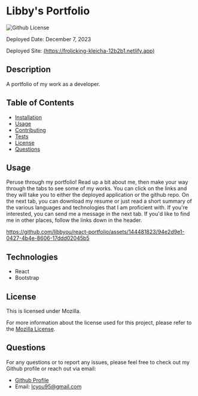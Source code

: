# Libby's Portfolio

![Github License](https://img.shields.io/badge/License-Mozilla-yellow.svg)

 Deployed Date: December 7, 2023

 Deployed Site: [(https://frolicking-kleicha-12b2b1.netlify.app)](https://frolicking-kleicha-12b2b1.netlify.app)

  ## Description

  A portfolio of my work as a developer.

  ## Table of Contents

  - [Installation](#installation)
  - [Usage](#usage)
  - [Contributing](#contributing)
  - [Tests](#tests)
  - [License](#license)
  - [Questions](#questions)

  ## Usage

  Peruse through my portfolio! Read up a bit about me, then make your way through the tabs to see some of my works. You can click on the links and they will take you to either the deployed application or the github repo. On the next tab, you can download my resume or just read a short summary of the various languages and technologies that I am proficient with. If you're interested, you can send me a message in the next tab. If you'd like to find me in other places, follow the links down in the header.

https://github.com/libbyou/react-portfolio/assets/144481823/94e2d9e1-0427-4b4e-8606-17ddd02045b5

  ## Technologies

  - React
  - Bootstrap
  
  ## License
  
  This is licensed under Mozilla.

  For more information about the license used for this project, please refer to the
  [Mozilla License](https://choosealicense.com/licenses/mozilla/).


  ## Questions

  For any questions or to report any issues, please feel free to check out my Github profile or reach out via email:
  - [Github Profile](https://github.com/libbyou)
  - Email: <lcyou95@gmail.com>
